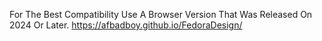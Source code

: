 For The Best Compatibility Use A Browser Version That Was Released On 2024 Or Later.
https://afbadboy.github.io/FedoraDesign/
